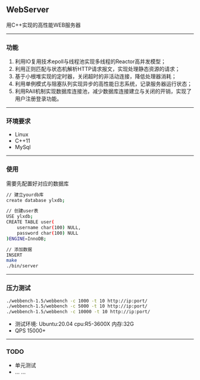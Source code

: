 ## WebServer
用C++实现的高性能WEB服务器

---
### 功能
1. 利用IO复用技术epoll与线程池实现多线程的Reactor高并发模型；
2. 利用正则匹配与状态机解析HTTP请求报文，实现处理静态资源的请求；
3. 基于小根堆实现的定时器，关闭超时的非活动连接，降低处理器消耗；
4. 利用单例模式与阻塞队列实现异步的高性能日志系统，记录服务器运行状态；
5. 利用RAII机制实现数据库连接池，减少数据库连接建立与关闭的开销，实现了用户注册登录功能。


---
### 环境要求
* Linux
* C++11
* MySql


---
### 使用
需要先配置好对应的数据库
```bash
// 建立yourdb库
create database ylxdb;

// 创建user表
USE ylxdb;
CREATE TABLE user(
    username char(100) NULL,
    password char(100) NULL
)ENGINE=InnoDB;

// 添加数据
INSERT
make
./bin/server
```


---
### 压力测试
```bash
./webbench-1.5/webbench -c 1000 -t 10 http://ip:port/
./webbench-1.5/webbench -c 5000 -t 10 http://ip:port/
./webbench-1.5/webbench -c 10000 -t 10 http://ip:port/
```
* 测试环境: Ubuntu:20.04 cpu:R5-3600X 内存:32G
* QPS 15000+


---
### TODO
* 单元测试
* ... ...